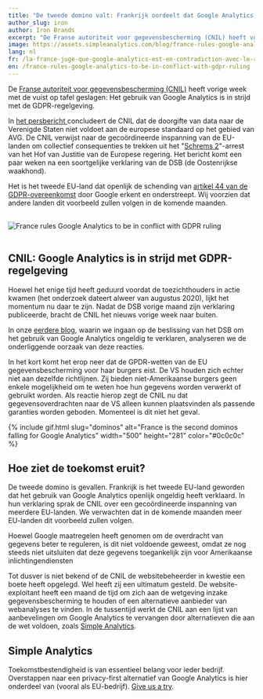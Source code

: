 ```yaml
---
title: "De tweede domino valt: Frankrijk oordeelt dat Google Analytics in strijd is met GDPR-uitspraak"
author_slug: iron
author: Iron Brands
excerpt: "De Franse autoriteit voor gegevensbescherming (CNIL) heeft vorige week met de vuist op tafel geslagen: Het gebruik van Google Analytics is in strijd met de GDPR-regelgeving."
image: https://assets.simpleanalytics.com/blog/france-rules-google-analytics-to-be-in-conflict-with-gdpr-ruling/cnil-forbids-google-analytics.png
lang: nl
fr: /la-france-juge-que-google-analytics-est-en-contradiction-avec-le-reglement-rgpd
en: /france-rules-google-analytics-to-be-in-conflict-with-gdpr-ruling
---
```


De [Franse autoriteit voor gegevensbescherming (CNIL)](https://www.cnil.fr/en/) heeft vorige week met de vuist op tafel geslagen: Het gebruik van Google Analytics is in strijd met de GDPR-regelgeving.

In [het persbericht ](https://www.cnil.fr/en/use-google-analytics-and-data-transfers-united-states-cnil-orders-website-manageroperator-comply) concludeert de CNIL dat de doorgifte van data naar de Verenigde Staten niet voldoet aan de europese standaard op het gebied van AVG. De CNIL verwijst naar de gecoördineerde inspanning van de EU-landen om collectief consequenties te trekken uit het "[Schrems 2](https://iapp.org/news/a/the-schrems-ii-decision-eu-us-data-transfers-in-question/)"-arrest van het Hof van Justitie van de Europese regering. Het bericht komt een paar weken na een soortgelijke verklaring van de DSB (de Oostenrijkse waakhond).

Het is het tweede EU-land dat openlijk de schending van [artikel 44 van de GDPR-overeenkomst](https://gdpr-info.eu/art-44-gdpr/) door Google erkent en onderstreept. Wij voorzien dat andere landen dit voorbeeld zullen volgen in de komende maanden.

<img class="border-radius" style="max-width: 500px; margin: 1rem auto;" src="https://assets.simpleanalytics.com/blog/france-rules-google-analytics-to-be-in-conflict-with-gdpr-ruling/cnil-forbids-google-analytics-no-simple-analytics.png" alt="France rules Google Analytics to be in conflict with GDPR ruling" />

## CNIL: Google Analytics is in strijd met GDPR-regelgeving

Hoewel het enige tijd heeft geduurd voordat de toezichthouders in actie kwamen (het onderzoek dateert alweer van augustus 2020), lijkt het momentum nu daar te zijn. Nadat de DSB vorige maand zijn verklaring publiceerde, bracht de CNIL het nieuws vorige week naar buiten.

In onze [eerdere blog](https://blog.simpleanalytics.com/will-google-analytics-be-banned-in-the-eu), waarin we ingaan op de beslissing van het DSB om het gebruik van Google Analytics ongeldig te verklaren, analyseren we de onderliggende oorzaak van deze reacties.

In het kort komt het erop neer dat de GPDR-wetten van de EU gegevensbescherming voor haar burgers eist. De VS houden zich echter niet aan dezelfde richtlijnen. Zij bieden niet-Amerikaanse burgers geen enkele mogelijkheid om te weten hoe hun gegevens worden verwerkt of gebruikt worden. Als reactie hierop zegt de CNIL nu dat gegevensoverdrachten naar de VS alleen kunnen plaatsvinden als passende garanties worden geboden. Momenteel is dit niet het geval.

{% include gif.html slug="dominos" alt="France is the second dominos falling for Google Analytics" width="500" height="281" color="#0c0c0c" %}

## Hoe ziet de toekomst eruit?

De tweede domino is gevallen. Frankrijk is het tweede EU-land geworden dat het gebruik van Google Analytics openlijk ongeldig heeft verklaard. In hun verklaring sprak de CNIL over een gecoördineerde inspanning van meerdere EU-landen. We verwachten dat in de komende maanden meer EU-landen dit voorbeeld zullen volgen.

Hoewel Google maatregelen heeft genomen om de overdracht van gegevens beter te reguleren, is dit niet voldoende geweest, omdat ze nog steeds niet uitsluiten dat deze gegevens toegankelijk zijn voor Amerikaanse inlichtingendiensten

Tot dusver is niet bekend of de CNIL de websitebeheerder in kwestie een boete heeft opgelegd. Wel heeft zij een ultimatum gesteld. De website-exploitant heeft een maand de tijd om zich aan de wetgeving inzake gegevensbescherming te houden of een alternatieve aanbieder van webanalyses te vinden. In de tussentijd werkt de CNIL aan een lijst van aanbevelingen om Google Analytics te vervangen door alternatieven die aan de wet voldoen, zoals [Simple Analytics](https://simpleanalytics.com/).

## Simple Analytics

Toekomstbestendigheid is van essentieel belang voor ieder bedrijf. Overstappen naar een privacy-first alternatief van Google Analytics is hier onderdeel van (vooral als EU-bedrijf). [Give us a try](https://simpleanalytics.com/welcome).
